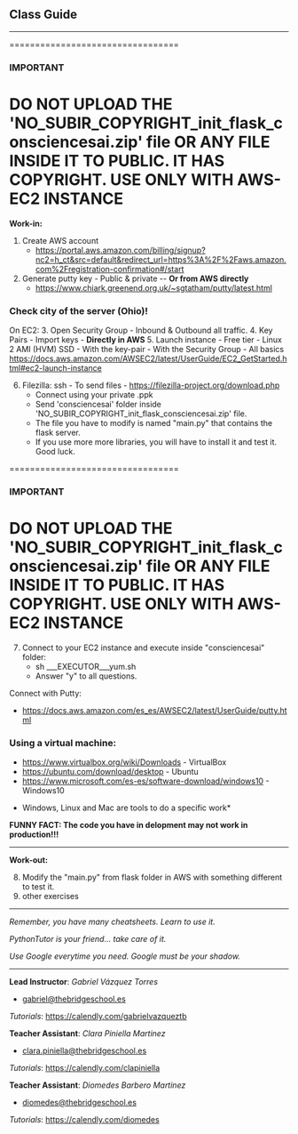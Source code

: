 ## **Class Guide**

---------

=================================
### IMPORTANT
**DO NOT UPLOAD THE 'NO_SUBIR_COPYRIGHT_init_flask_consciencesai.zip' file OR ANY FILE INSIDE IT TO PUBLIC. IT HAS COPYRIGHT. USE ONLY WITH AWS-EC2 INSTANCE** 
=================================

**Work-in:**

1. Create AWS account
    - https://portal.aws.amazon.com/billing/signup?nc2=h_ct&src=default&redirect_url=https%3A%2F%2Faws.amazon.com%2Fregistration-confirmation#/start
2. Generate putty key - Public & private  -- **Or from AWS directly**
    - https://www.chiark.greenend.org.uk/~sgtatham/putty/latest.html

### Check city of the server (Ohio)!
On EC2:
3. Open Security Group - Inbound & Outbound all traffic. 
4. Key Pairs - Import keys - **Directly in AWS** 
5. Launch instance - Free tier -  Linux 2 AMI (HVM) SSD
    - With the key-pair
    - With the Security Group
    - All basics
    https://docs.aws.amazon.com/AWSEC2/latest/UserGuide/EC2_GetStarted.html#ec2-launch-instance

6. Filezilla: ssh - To send files - https://filezilla-project.org/download.php
    - Connect using your private .ppk
    - Send 'consciencesai' folder inside 'NO_SUBIR_COPYRIGHT_init_flask_consciencesai.zip' file. 
    - The file you have to modify is named "main.py" that contains the flask server. 
    - If you use more more libraries, you will have to install it and test it. Good luck.

=================================
### IMPORTANT
**DO NOT UPLOAD THE 'NO_SUBIR_COPYRIGHT_init_flask_consciencesai.zip' file OR ANY FILE INSIDE IT TO PUBLIC. IT HAS COPYRIGHT. USE ONLY WITH AWS-EC2 INSTANCE** 
=================================

7. Connect to your EC2 instance and execute inside "consciencesai" folder:
    - sh ___EXECUTOR___yum.sh
    - Answer "y" to all questions.

Connect with Putty:
- https://docs.aws.amazon.com/es_es/AWSEC2/latest/UserGuide/putty.html

### Using a virtual machine:

- https://www.virtualbox.org/wiki/Downloads - VirtualBox
- https://ubuntu.com/download/desktop - Ubuntu
- https://www.microsoft.com/es-es/software-download/windows10 - Windows10

* Windows, Linux and Mac are tools to do a specific work* 

**FUNNY FACT: The code you have in delopment may not work in production!!!**

---------

**Work-out:**

8. Modify the "main.py" from flask folder in AWS with something different to test it.
9. other exercises
---------

*Remember, you have many cheatsheets. Learn to use it.*

*PythonTutor is your friend... take care of it.*

*Use Google everytime you need. Google must be your shadow.*

---------

**Lead Instructor**: *Gabriel Vázquez Torres*

- gabriel@thebridgeschool.es

*Tutorials*: https://calendly.com/gabrielvazqueztb

**Teacher Assistant**: *Clara Piniella Martinez*

- clara.piniella@thebridgeschool.es

*Tutorials*: https://calendly.com/clapiniella

**Teacher Assistant**: *Diomedes Barbero Martinez*

- diomedes@thebridgeschool.es

*Tutorials*: https://calendly.com/diomedes